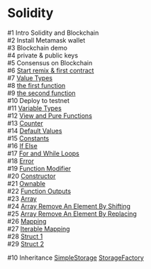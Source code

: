 # Solidity

#1 Intro Solidity and Blockchain<br>
#2 Install Metamask wallet<br>
#3 Blockchain demo<br>
#4 private & public keys<br>
#5 Consensus on Blockchain<br>
#6 <a href="https://gist.github.com/barcodech/9d33779015e207f6ce90c2e2bad22a5d">Start remix & first contract</a><br>
#7 <a href="https://gist.github.com/barcodech/b2789a8b041147a7c3315608fc499449">Value Types</a><br>
#8 <a href="https://gist.github.com/barcodech/a2c9f318f05525599add15d39d4e6a58">the first function</a><br>
#9 <a href="https://gist.github.com/barcodech/14481fd202579106c1719478ef92b78f">the second function</a><br>
#10 Deploy to testnet<br>
#11 <a href="https://gist.github.com/barcodech/a37a13d2b17e2ed63afbc14e09db1ddd">Variable Types</a><br>
#12 <a href="https://gist.github.com/barcodech/adf145e8e7487626eb9929f2d7508692">View and Pure Functions</a><br>
#13 <a href="https://gist.github.com/barcodech/d4d16c12bb08cf4c07346048b299a85d">Counter</a><br>
#14 <a href="https://gist.github.com/barcodech/e9b8359d215fdf6af55eb27d273aed54">Default Values</a><br>
#15 <a href="https://gist.github.com/barcodech/00e245e76aed192643aab3500be62262">Constants</a><br>
#16 <a href="https://gist.github.com/barcodech/3497b8de46f42bc0ff8661a972e50bfe">If Else</a><br>
#17 <a href="https://gist.github.com/barcodech/4ac6a5d014ff32e6972a8b93257b4f07">For and While Loops</a><br>
#18 <a href="https://gist.github.com/barcodech/3045a858753817bfa9056f78b1f22f79">Error</a><br>
#19 <a href="https://gist.github.com/barcodech/46bd8c550289fd0ffd1633e21adfc5f2">Function Modifier</a><br>
#20 <a href="https://gist.github.com/barcodech/75efa493ea3defe733f99c4295180c21">Constructor</a><br>
#21 <a href="https://gist.github.com/barcodech/6634c59b476a11e522c513f8306bb1ab">Ownable</a><br>
#22 <a href="https://gist.github.com/barcodech/47974292d8378001da55ecee18120f4d">Function Outputs</a><br>
#23 <a href="https://gist.github.com/barcodech/1088805bd99440b0d0aa26e342c9c5fc">Array</a><br>
#24 <a href="https://gist.github.com/barcodech/acbfa3becd02b107b82782988c228cdb">Array Remove An Element By Shifting</a><br>
#25 <a href="https://gist.github.com/barcodech/8c99e012ab6a98f1eb1cacf5a04387d2">Array Remove An Element By Replacing</a><br>
#26 <a href="https://gist.github.com/barcodech/6b38878b59196afed9c83a164a7a72fc">Mapping</a><br>
#27 <a href="https://gist.github.com/barcodech/b42a7bcb299dceef8501cf6517b3c4a1">Iterable Mapping</a><br>
#28 <a href="https://gist.github.com/barcodech/15d8efe74b436997f9cbc00b78d86be5">Struct 1</a><br>
#29 <a href="https://gist.github.com/barcodech/413e6d54e039b92bcb324275c52957ca">Struct 2</a><br>










 















#10 Inheritance <a href="https://gist.github.com/barcodech/a0e57d2a969b1b6458c43ab6bedfc01c">SimpleStorage</a> <a href="https://gist.github.com/barcodech/b6339b7c299c2e1afada9d9e2aafec44">StorageFactory</a><br>



